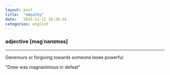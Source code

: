 ```yaml
---
layout: post
title:  "empathy"
date:   2015-11-12 10:26:14
categories: english
---
```

### adjective [maɡˈnanɪməs]
-----------

Generours or forgiving towards someone lesee powerful


"Drew was magnanimous in defeat"


